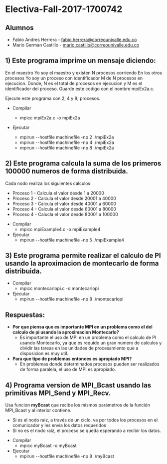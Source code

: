 # Electiva-Fall-2017-1700742

## Alumnos
- Fabio Andres Herrera - [fabio.herrera@correounivalle.edu.co](fabio.herrera@correounivalle.edu.co)
- Mario German Castillo - [mario.castillo@correounivalle.edu.co](mario.castillo@correounivalle.edu.co) 



## 1) Este programa imprime un mensaje diciendo:

En el maestro Yo soy el maestro y existen N procesos corriendo
En los otros procesos Yo soy un proceso con identificador M de N procesos en ejecucion. Donde, N es el total de procesos en ejecucion y M es el identificador del proceso.
Guarde este codigo con el nombre mpiEx2a.c.

Ejecute este programa con 2, 4 y 8; procesos.

* Compilar

	* mpicc mpiEx2a.c -o mpiEx2a

* Ejecutar

	* mpirun --hostfile machinefile -np 2 ./mpiEx2a
	* mpirun --hostfile machinefile -np 4 ./mpiEx2a
	* mpirun --hostfile machinefile -np 8 ./mpiEx2a


## 2) Este programa calcula la suma de los primeros 100000 numeros de forma distribuida.  

Cada nodo realiza los siguientes calculos:

- Proceso 1 - Calcula el valor desde 1 a 20000
- Proceso 2 - Calcula el valor desde 20001 a 40000
- Proceso 3 - Calcula el valor desde 40001 a 60000
- Proceso 4 - Calcula el valor desde 60001 a 80000
- Proceso 4 - Calucla el valor desde 80001 a 100000


* Compilar
	* mpicc mpiExample4.c -o mpiExample4
* Ejecutar
	* mpirun --hostfile machinefile -np 5 ./mpiExample4


## 3) Este programa permite realizar el calculo de PI usando la aproximacion de montecarlo de forma distribuida.

* Compilar
	* mpicc montecarlopi.c -o montecarlopi
* Ejecutar	
	* mpirun --hostfile machinefile -np 8 ./montecarlopi

## Respuestas:
* **Por que piensa que es importante MPI en un problema como el del calculo de pi usando la aproximacion Montecarlo?**
	* Es importante el uso de MPI en un problema como el calculo de PI usando Montecarlo, ya que es requido un gran numero de calculos y dividir las tareas en las unidades de procesamiento que a disposicion es muy util.    
* **Para que tipo de problemas entonces es apropiado MPI?**
	* En problemas donde determinados procesos pueden ser realizados de forma paralela, el uso de MPI es apropiado.

## 4) Programa version de MPI_Bcast usando las primitivas MPI_Send y MPI_Recv. 

Usa funcion  **myBcast** que recibe los mismos parámetros de la función MPI_Bcast y al interior contiene. 

- Si es el nodo raiz, a través de un ciclo, va por todos los procesos en el comunicador y les envía los datos requeridos 
- Si no es el nodo raíz, el proceso se queda esperando a recibir los datos.


* Compilar
	* mpicc myBcast -o myBcast
* Ejecutar
	* mpirun --hostfile machinefile -np 8 ./myBcast

